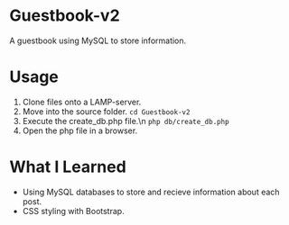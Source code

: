 # Guestbook-v2
A guestbook using MySQL to store information.

# Usage
1. Clone files onto a LAMP-server.
2. Move into the source folder.
   `cd Guestbook-v2`
3. Execute the create_db.php file.\n
   `php db/create_db.php`
4. Open the php file in a browser.

# What I Learned
* Using MySQL databases to store and recieve information about each post.
* CSS styling with Bootstrap.
